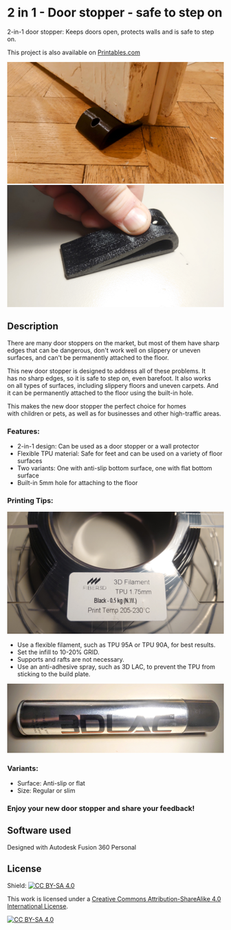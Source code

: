 # 2 in 1 - Door stopper - safe to step on

2-in-1 door stopper: Keeps doors open, protects walls and is safe to step on.

This project is also available on [Printables.com](https://www.printables.com/model/630588-2-in-1-door-stopper-safe-to-step-on)

![](https://github.com/ceskytunak/3dprint/blob/main/door-stopper/assets/DSC_3362.jpg)
![](https://github.com/ceskytunak/3dprint/blob/main/door-stopper/assets/DSC_3364.jpg)


## Description

There are many door stoppers on the market, but most of them have sharp edges that can be dangerous, don't work well on slippery or uneven surfaces, and can't be permanently attached to the floor.

This new door stopper is designed to address all of these problems. It has no sharp edges, so it is safe to step on, even barefoot. It also works on all types of surfaces, including slippery floors and uneven carpets. And it can be permanently attached to the floor using the built-in hole.

This makes the new door stopper the perfect choice for homes with children or pets, as well as for businesses and other high-traffic areas.

### Features:

-   2-in-1 design: Can be used as a door stopper or a wall protector
-   Flexible TPU material: Safe for feet and can be used on a variety of floor surfaces
-   Two variants: One with anti-slip bottom surface, one with flat bottom surface
-   Built-in 5mm hole for attaching to the floor

### Printing Tips:

![](https://github.com/ceskytunak/3dprint/blob/main/door-stopper/assets/DSC_3351.jpg)

-   Use a flexible filament, such as TPU 95A or TPU 90A, for best results.
-   Set the infill to 10-20% GRID.
-   Supports and rafts are not necessary.
-   Use an anti-adhesive spray, such as 3D LAC, to prevent the TPU from sticking to the build plate.

![](https://github.com/ceskytunak/3dprint/blob/main/door-stopper/assets/DSC_3363.jpg)

### Variants:

-   Surface: Anti-slip or flat
-   Size: Regular or slim

### Enjoy your new door stopper and share your feedback!

## Software used

Designed with Autodesk Fusion 360 Personal

## License

Shield: [![CC BY-SA 4.0][cc-by-sa-shield]][cc-by-sa]

This work is licensed under a
[Creative Commons Attribution-ShareAlike 4.0 International License][cc-by-sa].

[![CC BY-SA 4.0][cc-by-sa-image]][cc-by-sa]

[cc-by-sa]: http://creativecommons.org/licenses/by-sa/4.0/
[cc-by-sa-image]: https://licensebuttons.net/l/by-sa/4.0/88x31.png
[cc-by-sa-shield]: https://img.shields.io/badge/License-CC%20BY--SA%204.0-lightgrey.svg